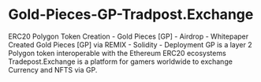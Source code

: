 # Gold-Pieces-GP-Tradpost.Exchange
ERC20 Polygon Token Creation - Gold Pieces [GP] - Airdrop - Whitepaper
Created Gold Pieces [GP] via REMIX - Solidity - Deployment
GP is a layer 2 Polygon token interoperable with the Ethereum ERC20 ecosystems
Tradepost.Exchange is a platform for gamers worldwide to exchange Currency and NFTS via GP. 
